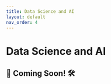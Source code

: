 ```yaml
---
title: Data Science and AI
layout: default 
nav_order: 4
---
```


# Data Science and AI

🚧 Coming Soon! 🛠️
--- 